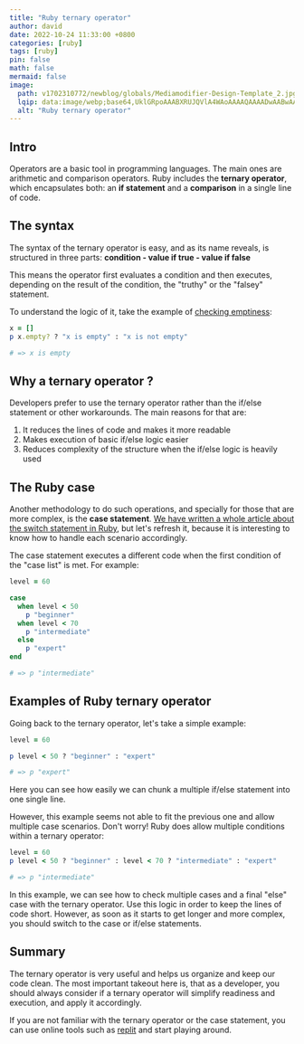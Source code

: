 ```yaml
---
title: "Ruby ternary operator"
author: david
date: 2022-10-24 11:33:00 +0800
categories: [ruby]
tags: [ruby]
pin: false
math: false
mermaid: false
image:
  path: v1702310772/newblog/globals/Mediamodifier-Design-Template_2.jpg
  lqip: data:image/webp;base64,UklGRpoAAABXRUJQVlA4WAoAAAAQAAAADwAABwAAQUxQSDIAAAARL0AmbZurmr57yyIiqE8oiG0bejIYEQTgqiDA9vqnsUSI6H+oAERp2HZ65qP/VIAWAFZQOCBCAAAA8AEAnQEqEAAIAAVAfCWkAALp8sF8rgRgAP7o9FDvMCkMde9PK7euH5M1m6VWoDXf2FkP3BqV0ZYbO6NA/VFIAAAA
  alt: "Ruby ternary operator"
---
```


## Intro

Operators are a basic tool in programming languages. The main ones are arithmetic and comparison operators. Ruby includes the **ternary operator**, which encapsulates both: an **if statement** and a **comparison** in a single line of code.

## The syntax

The syntax of the ternary operator is easy, and as its name reveals, is structured in three parts: **condition - value if true - value if false**

This means the operator first evaluates a condition and then executes, depending on the result of the condition, the "truthy" or the "falsey" statement.

To understand the logic of it, take the example of [checking emptiness](https://www.bootrails.com/blog/ruby-nil-vs-blank-vs-empty-vs-presence/):

```ruby
x = []
p x.empty? ? "x is empty" : "x is not empty"

# => x is empty
```

## Why a ternary operator ?

Developers prefer to use the ternary operator rather than the if/else statement or other workarounds. The main reasons for that are:

1. It reduces the lines of code and makes it more readable
2. Makes execution of basic if/else logic easier
3. Reduces complexity of the structure when the if/else logic is heavily used

## The Ruby case

Another methodology to do such operations, and specially for those that are more complex, is the **case statement**. [We have written a whole article about the switch statement in Ruby](https://bootrails.com/blog/switch-statement-ruby/), but let's refresh it, because it is interesting to know how to handle each scenario accordingly.

The case statement executes a different code when the first condition of the "case list" is met. For example:

```ruby
level = 60

case
  when level < 50
    p "beginner"
  when level < 70
    p "intermediate"
  else
    p "expert"
end

# => p "intermediate"
```

## Examples of Ruby ternary operator

Going back to the ternary operator, let's take a simple example:

```ruby
level = 60

p level < 50 ? "beginner" : "expert"

# => p "expert"
```

Here you can see how easily we can chunk a multiple if/else statement into one single line.

However, this example seems not able to fit the previous one and allow multiple case scenarios. Don't worry! Ruby does allow multiple conditions within a ternary operator:

```ruby
level = 60
p level < 50 ? "beginner" : level < 70 ? "intermediate" : "expert"

# => p "intermediate"
```

In this example, we can see how to check multiple cases and a final "else" case with the ternary operator. Use this logic in order to keep the lines of code short. However, as soon as it starts to get longer and more complex, you should switch to the case or if/else statements.

## Summary

The ternary operator is very useful and helps us organize and keep our code clean. The most important takeout here is, that as a developer, you should always consider if a ternary operator will simplify readiness and execution, and apply it accordingly.

If you are not familiar with the ternary operator or the case statement, you can use online tools such as <a href="https://replit.com/" target="_blank" >replit</a> and start playing around.